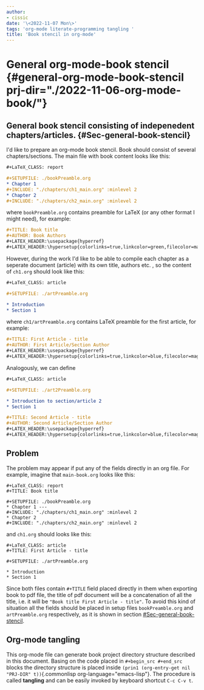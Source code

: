 ```yaml
---
author:
- cissic
date: '\<2022-11-07 Mon\>'
tags: 'org-mode literate-programming tangling '
title: 'Book stencil in org-mode'
---
```


General org-mode-book stencil {#general-org-mode-book-stencil prj-dir="./2022-11-06-org-mode-book/"}
=============================

General book stencil consisting of indepenedent chapters/articles. {#Sec-general-book-stencil}
------------------------------------------------------------------

I\'d like to prepare an org-mode book stencil. Book should consist of
several chapters/sections. The main file with book content looks like
this:

``` {.org tangle="(concat (org-entry-get nil \"PRJ-DIR\" t) \"main-book.org\")" mkdirp="yes"}
#+LaTeX_CLASS: report

#+SETUPFILE: ./bookPreamble.org           
* Chapter 1
#+INCLUDE: "./chapters/ch1_main.org" :minlevel 2
* Chapter 2
#+INCLUDE: "./chapters/ch2_main.org" :minlevel 2  
```

where `bookPreamble.org` contains preamble for LaTeX (or any other
format I might need), for example:

``` {.org tangle="(concat (org-entry-get nil \"PRJ-DIR\" t) \"bookPreamble.org\")" mkdirp="yes"}
#+TITLE: Book title
#+AUTHOR: Book Authors
#+LATEX_HEADER:\usepackage{hyperref} 
#+LATEX_HEADER:\hypersetup{colorlinks=true,linkcolor=green,filecolor=magenta,urlcolor=green}
```

However, during the work I\'d like to be able to compile each chapter as
a seperate document (article) with its own title, authors etc. , so the
content of `ch1.org` should look like this:

``` {.org tangle="(concat (org-entry-get nil \"PRJ-DIR\" t) \"/chapters/ch1_main.org\")" mkdirp="yes"}
#+LaTeX_CLASS: article

#+SETUPFILE: ./artPreamble.org

* Introduction
* Section 1
```

where `ch1/artPreamble.org` contains LaTeX preamble for the first
article, for example:

``` {.org tangle="(concat (org-entry-get nil \"PRJ-DIR\" t) \"/chapters/artPreamble.org\")" mkdirp="yes"}
#+TITLE: First Article - title
#+AUTHOR: First Article/Section Author
#+LATEX_HEADER:\usepackage{hyperref} 
#+LATEX_HEADER:\hypersetup{colorlinks=true,linkcolor=blue,filecolor=magenta,urlcolor=blue}
```

Analogously, we can define

``` {.org tangle="(concat (org-entry-get nil \"PRJ-DIR\" t) \"/chapters/ch2_main.org\")" mkdirp="yes"}
#+LaTeX_CLASS: article

#+SETUPFILE: ./art2Preamble.org

* Introduction to section/article 2
* Section 1
```

``` {.org tangle="(concat (org-entry-get nil \"PRJ-DIR\" t) \"/chapters/art2Preamble.org\")" mkdirp="yes"}
#+TITLE: Second Article - title
#+AUTHOR: Second Article/Section Author
#+LATEX_HEADER:\usepackage{hyperref} 
#+LATEX_HEADER:\hypersetup{colorlinks=true,linkcolor=blue,filecolor=magenta,urlcolor=blue}
```

Problem
-------

The problem may appear if put any of the fields directly in an org file.
For example, imagine that `main-book.org` looks like this:

``` {.org}
#+LaTeX_CLASS: report
#+TITLE: Book title     

#+SETUPFILE: ./bookPreamble.org
* Chapter 1 ---
#+INCLUDE: "./chapters/ch1_main.org" :minlevel 2
* Chapter 2
#+INCLUDE: "./chapters/ch2_main.org" :minlevel 2  
```

and `ch1.org` should looks like this:

``` {.org}
#+LaTeX_CLASS: article
#+TITLE: First Article - title

#+SETUPFILE: ./artPreamble.org

* Introduction
* Section 1
```

Since both files contain `#+TITLE` field placed directly in them when
exporting book to pdf file, the title of pdf document will be a
concatenation of all the title, i.e. it will be
`"Book title First Article - title"`. To avoid this kind of situation
all the fields should be placed in setup files `bookPreamble.org` and
`artPreamble.org` respectively, as it is shown in section
[\#Sec-general-book-stencil](#Sec-general-book-stencil).

Org-mode tangling
-----------------

This org-mode file can generate book project directory structure
described in this document. Basing on the code placed in
`#+begin_src #+end_src` blocks the directory structure is placed inside
`(prin1 (org-entry-get nil "PRJ-DIR" t))`{.commonlisp
org-language="emacs-lisp"}. The procedure is called **tangling** and can
be easily invoked by keyboard shortcut `C-c C-v t`.
